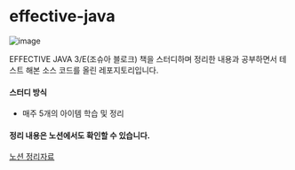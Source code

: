# effective-java

![image](https://user-images.githubusercontent.com/49682056/216249756-01a72430-5a43-4956-8b1e-9692a2782c59.png)

EFFECTIVE JAVA 3/E(조슈아 블로크) 책을 스터디하며 정리한 내용과 공부하면서 테스트 해본 소스 코드를 올린 레포지토리입니다.

#### 스터디 방식
- 매주 5개의 아이템 학습 및 정리

#### 정리 내용은 노션에서도 확인할 수 있습니다.

[노션 정리자료](https://handy-gladiolus-4a5.notion.site/ee068f60419f41a6a2ec62f69e3599e3)
